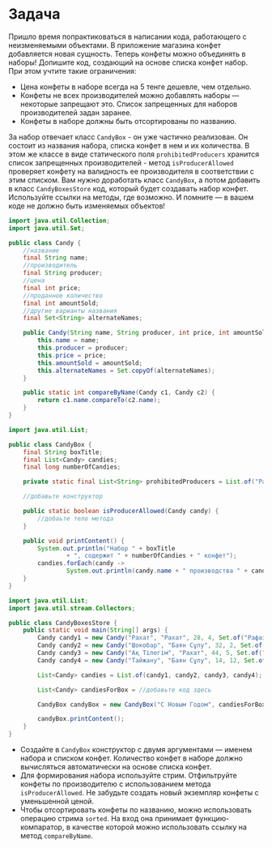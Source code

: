 # Задача

Пришло время попрактиковаться в написании кода, работающего с неизменяемыми объектами.
В приложение магазина конфет добавляется новая сущность. Теперь конфеты можно объединять в наборы! Допишите код,
создающий на основе списка конфет набор. При этом учтите такие ограничения:

- Цена конфеты в наборе всегда на 5 тенге дешевле, чем отдельно.
- Конфеты не всех производителей можно добавлять наборы — некоторые запрещают это. Список запрещенных для наборов
  производителей задан заранее.
- Конфеты в наборе должны быть отсортированы по названию.

За набор отвечает класс `CandyBox` - он уже частично реализован. Он состоит из названия набора, списка конфет в нем и их
количества. В этом же классе в виде статического поля `prohibitedProducers` хранится список запрещенных производителей -
метод `isProducerAllowed` проверяет конфету на валидность ее производителя в соответствии с этим списком. Вам нужно
доработать класс `CandyBox`, а потом добавить в класс `CandyBoxesStore` код, который будет создавать набор конфет.
Используйте ссылки на методы, где возможно. И помните — в вашем коде не должно быть изменяемых объектов!

```java
import java.util.Collection;
import java.util.Set;

public class Candy {
    //название
    final String name;
    //производитель
    final String producer;
    //цена
    final int price;
    //проданное количество
    final int amountSold;
    //другие варианты названия
    final Set<String> alternateNames;

    public Candy(String name, String producer, int price, int amountSold, Collection<String> alternateNames) {
        this.name = name;
        this.producer = producer;
        this.price = price;
        this.amountSold = amountSold;
        this.alternateNames = Set.copyOf(alternateNames);
    }

    public static int compareByName(Candy c1, Candy c2) {
        return c1.name.compareTo(c2.name);
    }
}
```

```java
import java.util.List;

public class CandyBox {
    final String boxTitle;
    final List<Candy> candies;
    final long numberOfCandies;

    private static final List<String> prohibitedProducers = List.of("Рахат");

    //добавьте конструктор

    public static boolean isProducerAllowed(Candy candy) {
        //добаьте тело метода
    }

    public void printContent() {
        System.out.println("Набор " + boxTitle
                + ", содержит " + numberOfCandies + " конфет");
        candies.forEach(candy ->
                System.out.println(candy.name + " производства " + candy.producer + ", цена: " + candy.price));
    }
}
```

```java
import java.util.List;
import java.util.stream.Collectors;

public class CandyBoxesStore {
    public static void main(String[] args) {
        Candy candy1 = new Candy("Рахат", "Рахат", 28, 4, Set.of("Рафаэлло", "Қарақұм"));
        Candy candy2 = new Candy("Шокобар", "Баян Сұлу", 32, 2, Set.of("Шоко", "Баян"));
        Candy candy3 = new Candy("Ақ Тілегім", "Рахат", 44, 5, Set.of("Ақ тілегім", "Ақ тілек"));
        Candy candy4 = new Candy("Тайжану", "Баян Сұлу", 14, 12, Set.of("ТАЙЖАНУ"));

        List<Candy> candies = List.of(candy1, candy2, candy3, candy4);

        List<Candy> candiesForBox = //добавьте код здесь

        CandyBox candyBox = new CandyBox("С Новым Годом", candiesForBox);

        candyBox.printContent();
    }
}
```

- Создайте в `CandyBox` конструктор с двумя аргументами — именем набора и списком конфет. Количество конфет в наборе
  должно вычисляться автоматически на основе списка конфет.
- Для формирования набора используйте стрим. Отфильтруйте конфеты по производителю с использованием
  метода `isProducerAllowed`. Не забудьте создать новый экземпляр конфеты с уменьшенной ценой.
- Чтобы отсортировать конфеты по названию, можно использовать операцию стрима `sorted`. На вход она принимает
  функцию-компаратор, в качестве которой можно использовать ссылку на метод `compareByName`.